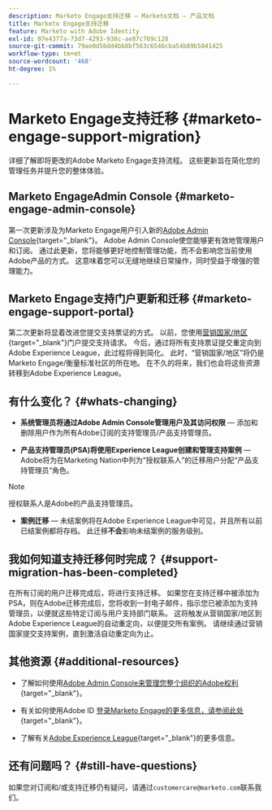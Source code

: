 ```yaml
---
description: Marketo Engage支持迁移 — Marketo文档 — 产品文档
title: Marketo Engage支持迁移
feature: Marketo with Adobe Identity
exl-id: 07e4377a-73d7-4293-938c-ae87c769c128
source-git-commit: 79ae0d56dd4bb8bf563c6546cba54b89b5841425
workflow-type: tm+mt
source-wordcount: '468'
ht-degree: 1%

---
```


# Marketo Engage支持迁移 {#marketo-engage-support-migration}

详细了解即将更改的Adobe Marketo Engage支持流程。 这些更新旨在简化您的管理任务并提升您的整体体验。

## Marketo EngageAdmin Console {#marketo-engage-admin-console}

第一次更新涉及为Marketo Engage用户引入新的[Adobe Admin Console](https://helpx.adobe.com/cn/enterprise/admin-guide.html){target="_blank"}。 Adobe Admin Console使您能够更有效地管理用户和订阅。 通过此更新，您将能够更好地控制管理功能，而不会影响您当前使用Adobe产品的方式。 这意味着您可以无缝地继续日常操作，同时受益于增强的管理能力。

## Marketo Engage支持门户更新和迁移 {#marketo-engage-support-portal}

第二次更新将显着改进您提交支持票证的方式。 以前，您使用[营销国家/地区](https://nation.marketo.com/){target="_blank"}门户提交支持请求。 今后，通过将所有支持票证提交重定向到Adobe Experience League，此过程将得到简化。 此时，“营销国家/地区”将仍是Marketo Engage/衡量标准社区的所在地。 在不久的将来，我们也会将这些资源转移到Adobe Experience League。

## 有什么变化？ {#whats-changing}

* **系统管理员将通过Adobe Admin Console管理用户及其访问权限** — 添加和删除用户作为所有Adobe订阅的支持管理员/产品支持管理员。

* **产品支持管理员(PSA)将使用Experience League创建和管理支持案例** —Adobe将为在Marketing Nation中列为“授权联系人”的迁移用户分配“产品支持管理员”角色。

>[!NOTE]
>
>授权联系人是Adobe的产品支持管理员。

* **案例迁移** — 未结案例将在Adobe Experience League中可见，并且所有以前已结案例都将存档。 此迁移&#x200B;**不会**&#x200B;影响未结案例的服务级别。

## 我如何知道支持迁移何时完成？ {#support-migration-has-been-completed}

在所有订阅的用户迁移完成后，将进行支持迁移。 如果您在支持迁移中被添加为PSA，则在Adobe迁移完成后，您将收到一封电子邮件，指示您已被添加为支持管理员，以便就这些特定订阅与用户支持部门联系。 这将触发从营销国家/地区到Adobe Experience League的自动重定向，以便提交所有案例。 请继续通过营销国家提交支持案例，直到激活自动重定向为止。

## 其他资源 {#additional-resources}

* 了解如何使用[Adobe Admin Console来管理您整个组织的Adobe权利](https://helpx.adobe.com/enterprise/using/admin-roles.html){target="_blank"}。

* 有关如何使用Adobe ID [登录Marketo Engage的更多信息，请参阅此处](/help/marketo/product-docs/administration/marketo-with-adobe-identity/user-sign-in-with-adobe-id.md){target="_blank"}。

* 了解有关[Adobe Experience League](https://experienceleague.adobe.com/){target="_blank"}的更多信息。

## 还有问题吗？ {#still-have-questions}

如果您对订阅和/或支持迁移仍有疑问，请通过`customercare@marketo.com`联系我们。
